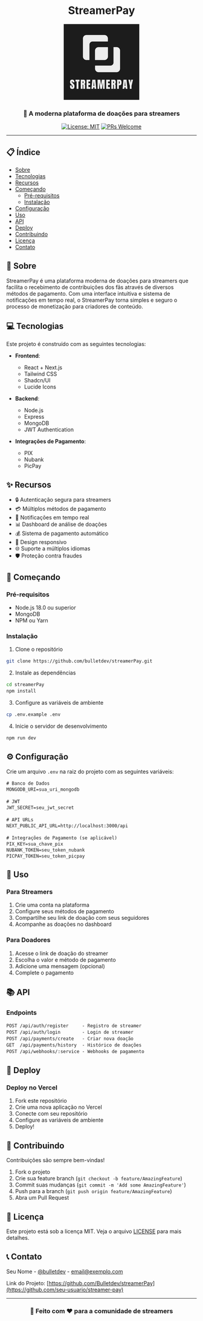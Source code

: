 <div align="center">

#  StreamerPay

<img src="/images/spay.png" alt="StreamerPay Logo" />

### 💸 A moderna plataforma de doações para streamers

[![License: MIT](https://img.shields.io/badge/License-MIT-yellow.svg)](https://opensource.org/licenses/MIT)
[![PRs Welcome](https://img.shields.io/badge/PRs-welcome-brightgreen.svg)](http://makeapullrequest.com)

</div>

---

## 📋 Índice

- [Sobre](#-sobre)
- [Tecnologias](#-tecnologias)
- [Recursos](#-recursos)
- [Começando](#-começando)
  - [Pré-requisitos](#pré-requisitos)
  - [Instalação](#instalação)
- [Configuração](#-configuração)
- [Uso](#-uso)
- [API](#-api)
- [Deploy](#-deploy)
- [Contribuindo](#-contribuindo)
- [Licença](#-licença)
- [Contato](#-contato)

## 🎯 Sobre

StreamerPay é uma plataforma moderna de doações para streamers que facilita o recebimento de contribuições dos fãs através de diversos métodos de pagamento. Com uma interface intuitiva e sistema de notificações em tempo real, o StreamerPay torna simples e seguro o processo de monetização para criadores de conteúdo.

## 💻 Tecnologias

Este projeto é construído com as seguintes tecnologias:

- **Frontend**:
  - React + Next.js
  - Tailwind CSS
  - Shadcn/UI
  - Lucide Icons

- **Backend**:
  - Node.js
  - Express
  - MongoDB
  - JWT Authentication

- **Integrações de Pagamento**:
  - PIX
  - Nubank
  - PicPay

## ✨ Recursos

- 🔒 Autenticação segura para streamers
- 💳 Múltiplos métodos de pagamento
- 🔔 Notificações em tempo real
- 📊 Dashboard de análise de doações
- 💰 Sistema de pagamento automático
- 📱 Design responsivo
- 🌐 Suporte a múltiplos idiomas
- 🛡️ Proteção contra fraudes

## 🚀 Começando

### Pré-requisitos

- Node.js 18.0 ou superior
- MongoDB
- NPM ou Yarn

### Instalação

1. Clone o repositório
```bash
git clone https://github.com/bulletdev/streamerPay.git
```

2. Instale as dependências
```bash
cd streamerPay
npm install
```

3. Configure as variáveis de ambiente
```bash
cp .env.example .env
```

4. Inicie o servidor de desenvolvimento
```bash
npm run dev
```

## ⚙️ Configuração

Crie um arquivo `.env` na raiz do projeto com as seguintes variáveis:

```env
# Banco de Dados
MONGODB_URI=sua_uri_mongodb

# JWT
JWT_SECRET=seu_jwt_secret

# API URLs
NEXT_PUBLIC_API_URL=http://localhost:3000/api

# Integrações de Pagamento (se aplicável)
PIX_KEY=sua_chave_pix
NUBANK_TOKEN=seu_token_nubank
PICPAY_TOKEN=seu_token_picpay
```

## 📱 Uso

### Para Streamers

1. Crie uma conta na plataforma
2. Configure seus métodos de pagamento
3. Compartilhe seu link de doação com seus seguidores
4. Acompanhe as doações no dashboard

### Para Doadores

1. Acesse o link de doação do streamer
2. Escolha o valor e método de pagamento
3. Adicione uma mensagem (opcional)
4. Complete o pagamento

## 📚 API

### Endpoints

```markdown
POST /api/auth/register     - Registro de streamer
POST /api/auth/login        - Login de streamer
POST /api/payments/create   - Criar nova doação
GET  /api/payments/history  - Histórico de doações
POST /api/webhooks/:service - Webhooks de pagamento
```

## 🚢 Deploy

### Deploy no Vercel

1. Fork este repositório
2. Crie uma nova aplicação no Vercel
3. Conecte com seu repositório
4. Configure as variáveis de ambiente
5. Deploy!

## 🤝 Contribuindo

Contribuições são sempre bem-vindas!

1. Fork o projeto
2. Crie sua feature branch (`git checkout -b feature/AmazingFeature`)
3. Commit suas mudanças (`git commit -m 'Add some AmazingFeature'`)
4. Push para a branch (`git push origin feature/AmazingFeature`)
5. Abra um Pull Request

## 📄 Licença

Este projeto está sob a licença MIT. Veja o arquivo [LICENSE](LICENSE) para mais detalhes.

## 📞 Contato

Seu Nome - [@bulletdev](https://twitter.com/seu_twitter) - email@exemplo.com

Link do Projeto: [https://github.com/Bulletdev/streamerPay](https://github.com/seu-usuario/streamer-pay)

---

<div align="center">

### 🌟 Feito com ♥ para a comunidade de streamers

</div>
